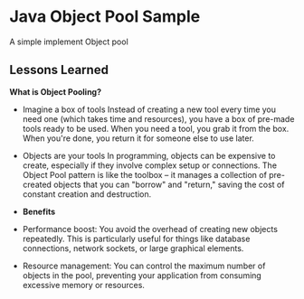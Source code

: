 
# Java Object Pool Sample

A simple implement Object pool

## Lessons Learned

**What is Object Pooling?**

- Imagine a box of tools Instead of creating a new tool every time you need one (which takes time and resources), you have a box of pre-made tools ready to be used. When you need a tool, you grab it from the box. When you're done, you return it for someone else to use later.

- Objects are your tools In programming, objects can be expensive to create, especially if they involve complex setup or connections. The Object Pool pattern is like the toolbox – it manages a collection of pre-created objects that you can "borrow" and "return," saving the cost of constant creation and destruction.
- **Benefits**
- Performance boost: You avoid the overhead of creating new objects repeatedly. This is particularly useful for things like database connections, network sockets, or large graphical elements.
- Resource management: You can control the maximum number of objects in the pool, preventing your application from consuming excessive memory or resources.

